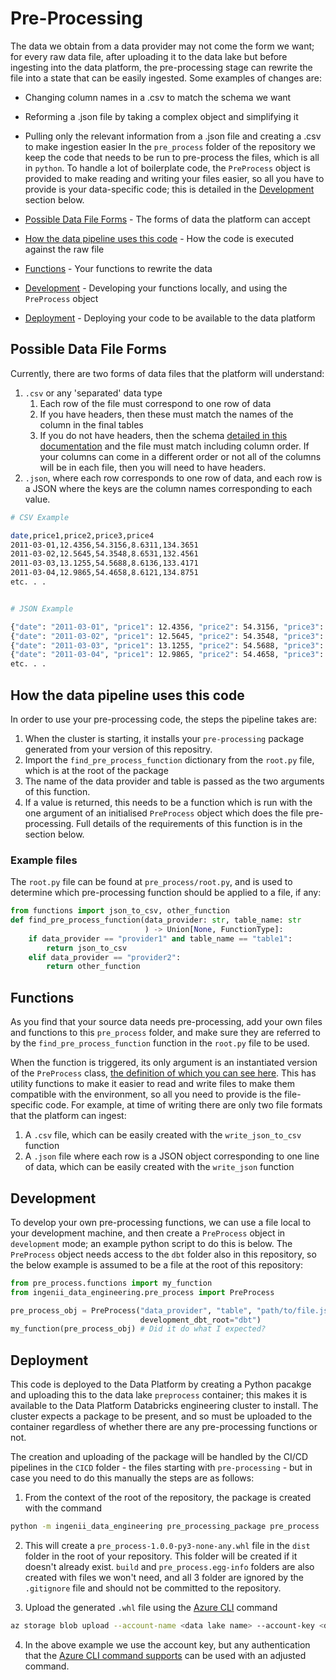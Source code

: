 # Pre-Processing

The data we obtain from a data provider may not come the form we want; for every raw data file, after uploading it to the data lake but before ingesting into the data platform, the pre-processing stage can rewrite the file into a state that can be easily ingested. Some examples of changes are:
 - Changing column names in a .csv to match the schema we want
 - Reforming a .json file by taking a complex object and simplifying it
 - Pulling only the relevant information from a .json file and creating a .csv to make ingestion easier
In the `pre_process` folder of the repository we keep the code that needs to be run to pre-process the files, which is all in `python`. To handle a lot of boilerplate code, the `PreProcess` object is provided to make reading and writing your files easier, so all you have to provide is your data-specific code; this is detailed in the [Development](#development) section below.

- [Possible Data File Forms](#possible-data-file-forms) - The forms of data the platform can accept
- [How the data pipeline uses this code](#how-the-data-pipeline-uses-this-code) - How the code is executed against the raw file
- [Functions](#functions) - Your functions to rewrite the data
- [Development](#development) - Developing your functions locally, and using the `PreProcess` object
- [Deployment](#deployment) - Deploying your code to be available to the data platform

## Possible Data File Forms

Currently, there are two forms of data files that the platform will understand:

1. `.csv` or any 'separated' data type
    1. Each row of the file must correspond to one row of data
    1. If you have headers, then these must match the names of the column in the final tables
    1. If you do not have headers, then the schema [detailed in this documentation](understanding_and_ingesting_data.md) and the file must match including column order. If your columns can come in a different order or not all of the columns will be in each file, then you will need to have headers.
1. `.json`, where each row corresponds to one row of data, and each row is a JSON where the keys are the column names corresponding to each value.

```bash
# CSV Example

date,price1,price2,price3,price4
2011-03-01,12.4356,54.3156,8.6311,134.3651
2011-03-02,12.5645,54.3548,8.6531,132.4561
2011-03-03,13.1255,54.5688,8.6136,133.4171
2011-03-04,12.9865,54.4658,8.6121,134.8751
etc. . .


# JSON Example

{"date": "2011-03-01", "price1": 12.4356, "price2": 54.3156, "price3": 8.6311, "price4": 134.3651}
{"date": "2011-03-02", "price1": 12.5645, "price2": 54.3548, "price3": 8.6531, "price4": 132.4561}
{"date": "2011-03-03", "price1": 13.1255, "price2": 54.5688, "price3": 8.6136, "price4": 133.4171}
{"date": "2011-03-04", "price1": 12.9865, "price2": 54.4658, "price3": 8.6121, "price4": 134.8751}
etc. . . 

```

## How the data pipeline uses this code

In order to use your pre-processing code, the steps the pipeline takes are:
1. When the cluster is starting, it installs your `pre-processing` package generated from your version of this repositry.
1. Import the `find_pre_process_function` dictionary from the `root.py` file, which is at the root of the package
1. The name of the data provider and table is passed as the two arguments of this function.
1. If a value is returned, this needs to be a function which is run with the one argument of an initialised `PreProcess` object which does the file pre-processing. Full details of the requirements of this function is in the section below.

### Example files

The `root.py` file can be found at `pre_process/root.py`, and is used to determine which pre-processing function should be applied to a file, if any:
```python
from functions import json_to_csv, other_function
def find_pre_process_function(data_provider: str, table_name: str
                              ) -> Union[None, FunctionType]:
    if data_provider == "provider1" and table_name == "table1":
        return json_to_csv
    elif data_provider == "provider2":
        return other_function
```

## Functions

As you find that your source data needs pre-processing, add your own files and functions to this `pre_process` folder, and make sure they are referred to by the `find_pre_process_function` function in the `root.py` file to be used.

When the function is triggered, its only argument is an instantiated version of the `PreProcess` class, [the definition of which you can see here](https://github.com/ingenii-solutions/azure-data-platform-data-engineering/blob/main/ingenii_data_engineering/pre_process.py). This has utility functions to make it easier to read and write files to make them compatible with the environment, so all you need to provide is the file-specific code. For example, at time of writing there are only two file formats that the platform can ingest:
1. A `.csv` file, which can be easily created with the `write_json_to_csv` function
1. A `.json` file where each row is a JSON object corresponding to one line of data, which can be easily created with the `write_json` function

## Development

To develop your own pre-processing functions, we can use a file local to your development machine, and then create a `PreProcess` object in `development` mode; an example python script to do this is below. The `PreProcess` object needs access to the `dbt` folder also in this repository, so the below example is assumed to be a file at the root of this repository: 

```python
from pre_process.functions import my_function
from ingenii_data_engineering.pre_process import PreProcess

pre_process_obj = PreProcess("data_provider", "table", "path/to/file.json",
                             development_dbt_root="dbt")
my_function(pre_process_obj) # Did it do what I expected?
```

## Deployment

This code is deployed to the Data Platform by creating a Python pacakge and uploading this to the data lake `preprocess` container; this makes it is available to the Data Platform Databricks engineering cluster to install. The cluster expects a package to be present, and so must be uploaded to the container regardless of whether there are any pre-processing functions or not.

The creation and uploading of the package will be handled by the CI/CD pipelines in the `CICD` folder - the files starting with `pre-processing` - but in case you need to do this manually the steps are as follows:

1. From the context of the root of the repository, the package is created with the command
```bash 
python -m ingenii_data_engineering pre_processing_package pre_process
```
2. This will create a `pre_process-1.0.0-py3-none-any.whl` file in the `dist` folder in the root of your repository. This folder will be created if it doesn't already exist. `build` and `pre_process.egg-info` folders are also created with files we won't need, and all 3 folder are ignored by the `.gitignore` file and should not be committed to the repository.

3. Upload the generated `.whl` file using the [Azure CLI](https://docs.microsoft.com/en-us/cli/azure/storage/blob?view=azure-cli-latest#az_storage_blob_upload) command 
```bash
az storage blob upload --account-name <data lake name> --account-key <data lake account key> -f dist/pre_process-1.0.0-py3-none-any.whl -c preprocess -n pre_process-1.0.0-py3-none-any.whl --overwrite
```
4. In the above example we use the account key, but any authentication that the [Azure CLI command supports](https://docs.microsoft.com/en-us/cli/azure/storage/blob?view=azure-cli-latest#az_storage_blob_upload) can be used with an adjusted command.
